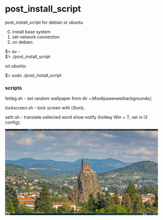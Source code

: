 # post_install_script
post_install_script for debian or ubuntu

0) install base system
1) set network connection
2) on debian:

  $>  su -  
  $>  ./post_install_script
  
  on ubuntu:
  
  $> sudo ./post_install_script


### scripts ###

fehbg.sh - set random wallpaper from dir ~/Изображения/backgrounds/;

lockscreen.sh - lock screen with i3lock;

seltr.sh - translate sellected word show notify (hotkey Win + T, set in i3 config);

![Image](https://github.com/anorjen/post_install_script/raw/develop/img/screen.png)